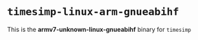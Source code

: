 # `timesimp-linux-arm-gnueabihf`

This is the **armv7-unknown-linux-gnueabihf** binary for `timesimp`
